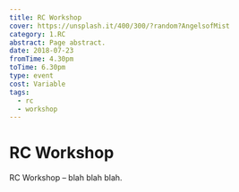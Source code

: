 ```yaml
---
title: RC Workshop
cover: https://unsplash.it/400/300/?random?AngelsofMist
category: 1.RC
abstract: Page abstract.
date: 2018-07-23
fromTime: 4.30pm
toTime: 6.30pm
type: event
cost: Variable
tags:
  - rc
  - workshop
---
```


# RC Workshop

RC Workshop – blah blah blah.
